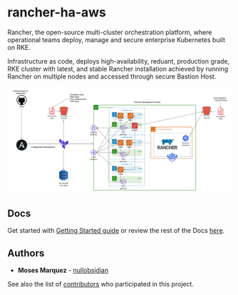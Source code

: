 # rancher-ha-aws

Rancher, the open-source multi-cluster orchestration platform, where operational teams deploy, manage and secure enterprise Kubernetes built on RKE.

Infrastructure as code, deploys high-availability, reduant, production grade, RKE cluster with latest, and stable Rancher installation achieved by running Rancher on multiple nodes and accessed through secure Bastion Host.

![AWS HA EC2 Rancher Deployment](./diagram.png)

## Docs

Get started with [Getting Started guide](./docs/01_Getting_Started/GUIDE.md) or review the rest of the Docs [here](./docs/).

## Authors

* **Moses Marquez** - [nullobsidian](https://github.com/nullobsidian)

See also the list of [contributors](https://github.com/GoldenHippoMedia/tsunami/contributors) who participated in this project.
